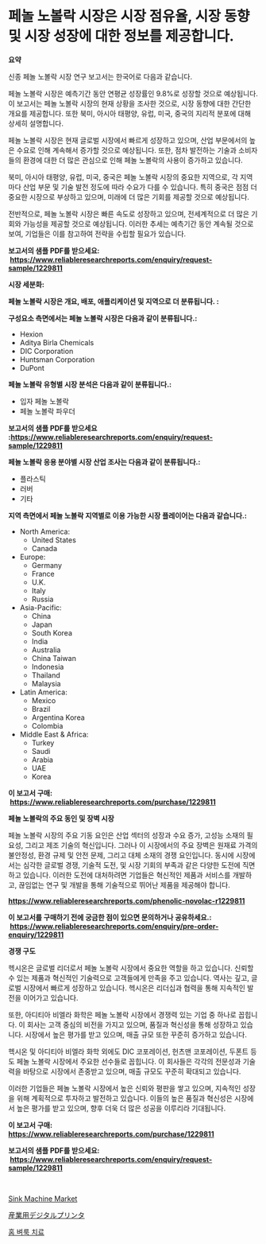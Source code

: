 <p><h1>페놀 노볼락 시장은 시장 점유율, 시장 동향 및 시장 성장에 대한 정보를 제공합니다.</h1></p><p><strong>요약</strong></p>
<p><p>신종 페놀 노볼락 시장 연구 보고서는 한국어로 다음과 같습니다.</p><p>페놀 노볼락 시장은 예측기간 동안 연평균 성장률인 9.8%로 성장할 것으로 예상됩니다. 이 보고서는 페놀 노볼락 시장의 현재 상황을 조사한 것으로, 시장 동향에 대한 간단한 개요를 제공합니다. 또한 북미, 아시아 태평양, 유럽, 미국, 중국의 지리적 분포에 대해 상세히 설명합니다.</p><p>페놀 노볼락 시장은 현재 글로벌 시장에서 빠르게 성장하고 있으며, 산업 부문에서의 높은 수요로 인해 계속해서 증가할 것으로 예상됩니다. 또한, 점차 발전하는 기술과 소비자들의 환경에 대한 더 많은 관심으로 인해 페놀 노볼락의 사용이 증가하고 있습니다.</p><p>북미, 아시아 태평양, 유럽, 미국, 중국은 페놀 노볼락 시장의 중요한 지역으로, 각 지역마다 산업 부문 및 기술 발전 정도에 따라 수요가 다를 수 있습니다. 특히 중국은 점점 더 중요한 시장으로 부상하고 있으며, 미래에 더 많은 기회를 제공할 것으로 예상됩니다.</p><p>전반적으로, 페놀 노볼락 시장은 빠른 속도로 성장하고 있으며, 전세계적으로 더 많은 기회와 가능성을 제공할 것으로 예상됩니다. 이러한 추세는 예측기간 동안 계속될 것으로 보여, 기업들은 이를 참고하여 전략을 수립할 필요가 있습니다.</p></p>
<p><strong>보고서의 샘플 PDF를 받으세요: &nbsp;<a href="https://www.reliableresearchreports.com/enquiry/request-sample/1229811">https://www.reliableresearchreports.com/enquiry/request-sample/1229811</a></strong></p>
<p><strong>시장 세분화:</strong></p>
<p><strong> 페놀 노볼락 시장은 개요, 배포, 애플리케이션 및 지역으로 더 분류됩니다. :</strong></p>
<p><strong>구성요소 측면에서는 페놀 노볼락 시장은 다음과 같이 분류됩니다.:</strong></p>
<p><ul><li>Hexion</li><li>Aditya Birla Chemicals</li><li>DIC Corporation</li><li>Huntsman Corporation</li><li>DuPont</li></ul></p>
<p><strong> 페놀 노볼락 유형별 시장 분석은 다음과 같이 분류됩니다.:</strong></p>
<p><ul><li>입자 페놀 노볼락</li><li>페놀 노볼락 파우더</li></ul></p>
<p><strong>보고서의 샘플 PDF를 받으세요 :<a href="https://www.reliableresearchreports.com/enquiry/request-sample/1229811">https://www.reliableresearchreports.com/enquiry/request-sample/1229811</a></strong></p>
<p><strong> 페놀 노볼락 응용 분야별 시장 산업 조사는 다음과 같이 분류됩니다.:</strong></p>
<p><ul><li>플라스틱</li><li>러버</li><li>기타</li></ul></p>
<p><strong>지역 측면에서 페놀 노볼락 지역별로 이용 가능한 시장 플레이어는 다음과 같습니다.:</strong></p>
<p><ul>
    <li>
        North America:
        <ul>
            <li>United States</li>
            <li>Canada</li>
        </ul>
    </li>
    <li>
        Europe:
        <ul>
            <li>Germany</li>
            <li>France</li>
            <li>U.K.</li>
            <li>Italy</li>
            <li>Russia</li>
        </ul>
    </li>
    <li>
        Asia-Pacific:
        <ul>
            <li>China</li>
            <li>Japan</li>
            <li>South Korea</li>
            <li>India</li>
            <li>Australia</li>
            <li>China Taiwan</li>
            <li>Indonesia</li>
            <li>Thailand</li>
            <li>Malaysia</li>
        </ul>
    </li>
    <li>
        Latin America:
        <ul>
            <li>Mexico</li>
            <li>Brazil</li>
            <li>Argentina Korea</li>
            <li>Colombia</li>
        </ul>
    </li>
    <li>
        Middle East & Africa:
        <ul>
            <li>Turkey</li>
            <li>Saudi</li>
            <li>Arabia</li>
            <li>UAE</li>
            <li>Korea</li>
        </ul>
    </li>
    </ul></p>
<p><strong>이 보고서 구매: &nbsp;<a href="https://www.reliableresearchreports.com/purchase/1229811">https://www.reliableresearchreports.com/purchase/1229811</a></strong></p>
<p><strong>페놀 노볼락의 주요 동인 및 장벽 시장</strong></p>
<p><p>페놀 노볼락 시장의 주요 기동 요인은 산업 섹터의 성장과 수요 증가, 고성능 소재의 필요성, 그리고 제조 기술의 혁신입니다. 그러나 이 시장에서의 주요 장벽은 원재료 가격의 불안정성, 환경 규제 및 안전 문제, 그리고 대체 소재의 경쟁 요인입니다. 동시에 시장에서는 심각한 글로벌 경쟁, 기술적 도전, 및 시장 기회의 부족과 같은 다양한 도전에 직면하고 있습니다. 이러한 도전에 대처하려면 기업들은 혁신적인 제품과 서비스를 개발하고, 끊임없는 연구 및 개발을 통해 기술적으로 뛰어난 제품을 제공해야 합니다.</p></p>
<p><strong><a href="https://www.reliableresearchreports.com/phenolic-novolac-r1229811">https://www.reliableresearchreports.com/phenolic-novolac-r1229811</a></strong></p>
<p><strong>이 보고서를 구매하기 전에 궁금한 점이 있으면 문의하거나 공유하세요.: &nbsp;<a href="https://www.reliableresearchreports.com/enquiry/pre-order-enquiry/1229811">https://www.reliableresearchreports.com/enquiry/pre-order-enquiry/1229811</a></strong></p>
<p><strong>경쟁 구도</strong></p>
<p><p>헥시온은 글로벌 리더로서 페놀 노볼락 시장에서 중요한 역할을 하고 있습니다. 신뢰할 수 있는 제품과 혁신적인 기술력으로 고객들에게 만족을 주고 있습니다. 역사는 깊고, 글로벌 시장에서 빠르게 성장하고 있습니다. 헥시온은 리더십과 협력을 통해 지속적인 발전을 이어가고 있습니다. </p><p>또한, 아디티아 비엘라 화학은 페놀 노볼락 시장에서 경쟁력 있는 기업 중 하나로 꼽힙니다. 이 회사는 고객 중심의 비전을 가지고 있으며, 품질과 혁신성을 통해 성장하고 있습니다. 시장에서 높은 평가를 받고 있으며, 매출 규모 또한 꾸준히 증가하고 있습니다.</p><p>헥시온 및 아디티아 비엘라 화학 외에도 DIC 코포레이션, 헌츠맨 코포레이션, 두폰트 등도 페놀 노볼락 시장에서 주요한 선수들로 꼽힙니다. 이 회사들은 각각의 전문성과 기술력을 바탕으로 시장에서 존중받고 있으며, 매출 규모도 꾸준히 확대되고 있습니다.</p><p>이러한 기업들은 페놀 노볼락 시장에서 높은 신뢰와 평판을 쌓고 있으며, 지속적인 성장을 위해 계획적으로 투자하고 발전하고 있습니다. 이들의 높은 품질과 혁신성은 시장에서 높은 평가를 받고 있으며, 향후 더욱 더 많은 성공을 이루리라 기대됩니다.</p></p>
<p><strong>이 보고서 구매: &nbsp; <a href="https://www.reliableresearchreports.com/purchase/1229811">https://www.reliableresearchreports.com/purchase/1229811</a></strong></p>
<p><strong>보고서의 샘플 PDF를 받으세요: &nbsp;<a href="https://www.reliableresearchreports.com/enquiry/request-sample/1229811">https://www.reliableresearchreports.com/enquiry/request-sample/1229811</a></strong><strong></strong></p>
<p>&nbsp;</p>
<p><p><a href="https://github.com/brenzgnarento/Market-Research-Report-List-2/blob/main/sink-machine-market.md">Sink Machine Market</a></p><p><a href="https://github.com/Sophiaard2003/Market-Research-Report-List-1/blob/main/729456732079.md">産業用デジタルプリンタ</a></p><p><a href="https://medium.com/@bricebeahan2023/%EA%B0%80%EC%A0%95%EC%9A%A9-%EB%B2%BC%EB%A3%A9-%EC%B9%98%EB%A3%8C-%EC%8B%9C%EC%9E%A5-%EC%A7%80%ED%91%9C-%ED%95%B4%EB%8F%85-%EC%8B%9C%EC%9E%A5-%EC%A0%90%EC%9C%A0%EC%9C%A8-%ED%8A%B8%EB%A0%8C%EB%93%9C-%EB%B0%8F-%EC%84%B1%EC%9E%A5-%ED%8C%A8%ED%84%B4-532c6411b1ed">홈 벼룩 치료</a></p></p>